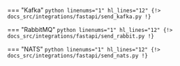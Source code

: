 === "Kafka"
    ```python linenums="1" hl_lines="12"
    {!> docs_src/integrations/fastapi/send_kafka.py !}
    ```

=== "RabbitMQ"
    ```python linenums="1" hl_lines="12"
    {!> docs_src/integrations/fastapi/send_rabbit.py !}
    ```

=== "NATS"
    ```python linenums="1" hl_lines="12"
    {!> docs_src/integrations/fastapi/send_nats.py !}
    ```
